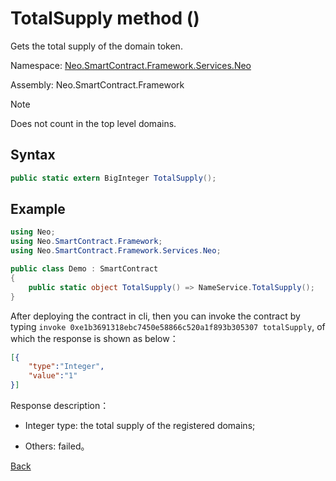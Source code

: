 # TotalSupply method ()

Gets the total supply of the domain token.

Namespace: [Neo.SmartContract.Framework.Services.Neo](../../neo.md)

Assembly: Neo.SmartContract.Framework

> [!Note]
>
> Does not count in the top level domains.

## Syntax

```c#
public static extern BigInteger TotalSupply();
```

## Example

```c#
using Neo;
using Neo.SmartContract.Framework;
using Neo.SmartContract.Framework.Services.Neo;

public class Demo : SmartContract
{
    public static object TotalSupply() => NameService.TotalSupply();
}
```

After deploying the contract in cli, then you can invoke the contract by typing `invoke 0xe1b3691318ebc7450e58866c520a1f893b305307 totalSupply`, of which the response is shown as below：

```json
[{
    "type":"Integer",
    "value":"1"
}]
```

Response description：

- Integer type: the total supply of the registered domains;

- Others: failed。

[Back](../NameService.md)